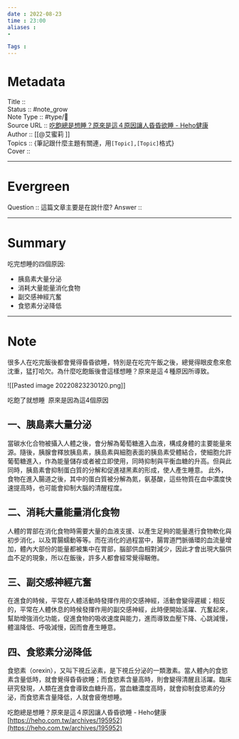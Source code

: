 ```yaml
---
date : 2022-08-23
time : 23:00
aliases : 
-

Tags : 
---
```

# Metadata
Title :: <br>
Status :: #note_grow <br>
Note Type :: #type/📰<br>
Source URL :: [吃飽總是想睡？原來是這４原因讓人昏昏欲睡 - Heho健康](https://heho.com.tw/archives/195952)<br>
Author :: [[@艾蜜莉 ]]<br>
Topics :: {筆記跟什麼主題有關連，用`[Topic],[Topic]`格式}<br>
Cover ::

---
# Evergreen
Question :: 這篇文章主要是在說什麼?
Answer ::

---

# Summary
吃完想睡的四個原因:
- 胰島素大量分泌 
- 消耗大量能量消化食物
- 副交感神經亢奮 
- 食慾素分泌降低 

---

# Note

很多人在吃完飯後都會覺得昏昏欲睡，特別是在吃完午飯之後，總覺得眼皮愈來愈沈重，猛打哈欠。為什麼吃飽飯後會這樣想睡？原來是這４種原因所導致。  
  
![[Pasted image 20220823230120.png]]

吃飽了就想睡  原來是因為這4個原因
## 一、胰島素大量分泌 
當碳水化合物被攝入人體之後，會分解為葡萄糖進入血液，構成身體的主要能量來源。隨後，胰腺會釋放胰島素，胰島素與細胞表面的胰島素受體結合，使細胞允許葡萄糖進入，作為能量儲存或者被立即使用，同時抑制與平衡血糖的升高。但與此同時，胰島素會抑制蛋白質的分解和促進褪黑素的形成，使人產生睡意。 此外，食物在進入腸道之後，其中的蛋白質被分解為氮，氨基酸，這些物質在血中濃度快速提高時，也可能會抑制大腦的清醒程度。
## 二、消耗大量能量消化食物 
人體的胃部在消化食物時需要大量的血液支援、以產生足夠的能量進行食物軟化與初步消化，以及胃腸蠕動等等。而在消化的過程當中，腸胃道門脈循環的血流量增加，體內大部份的能量都被集中在胃部，腦部供血相對減少，因此才會出現大腦供血不足的現象，所以在飯後，許多人都會經常覺得睏倦。
## 三、副交感神經亢奮 
在進食的時候，平常在人體活動時發揮作用的交感神經，活動會變得遲緩；相反的，平常在人體休息的時候發揮作用的副交感神經，此時便開始活躍、亢奮起來，幫助增強消化功能，促進食物的吸收速度與能力，進而導致血壓下降、心跳減慢，體溫降低、呼吸減慢，因而會產生睡意。
## 四、食慾素分泌降低 
食慾素（orexin），又叫下視丘泌素，是下視丘分泌的一類激素。當人體內的食慾素含量低時，就會覺得昏昏欲睡；而食慾素含量高時，則會變得清醒且活躍。臨床研究發現，人類在進食會導致血糖升高，當血糖濃度高時，就會抑制食慾素的分泌，而食慾素含量降低，人就會疲倦想睡。  
  
吃飽總是想睡？原來是這４原因讓人昏昏欲睡 - Heho健康  
[https://heho.com.tw/archives/195952](https://heho.com.tw/archives/195952)